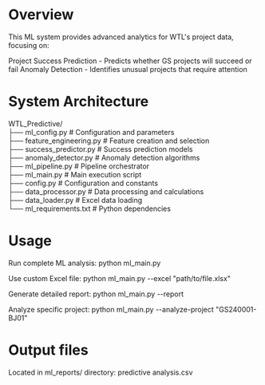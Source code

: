 # Overview
This ML system provides advanced analytics for WTL's project data, focusing on:

Project Success Prediction - Predicts whether GS projects will succeed or fail
Anomaly Detection - Identifies unusual projects that require attention

# System Architecture
WTL_Predictive/  
├── ml_config.py           # Configuration and parameters       
├── feature_engineering.py # Feature creation and selection       
├── success_predictor.py   # Success prediction models      
├── anomaly_detector.py    # Anomaly detection algorithms  
├── ml_pipeline.py        # Pipeline orchestrator      
├── ml_main.py           # Main execution script     
├── config.py            # Configuration and constants    
├── data_processor.py    # Data processing and calculations  
├── data_loader.py       # Excel data loading   
└── ml_requirements.txt  # Python dependencies    


# Usage
Run complete ML analysis:
python ml_main.py

Use custom Excel file:
python ml_main.py --excel "path/to/file.xlsx"

Generate detailed report:
python ml_main.py --report

Analyze specific project:
python ml_main.py --analyze-project "GS240001-BJ01"

# Output files
Located in ml_reports/ directory:
predictive analysis.csv 
